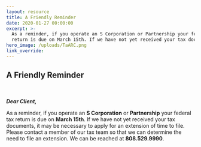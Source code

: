 ```yaml
---
layout: resource
title: A Friendly Reminder
date: 2020-01-27 00:00:00
excerpt: >-
  As a reminder, if you operate an S Corporation or Partnership your federal tax
  return is due on March 15th. If we have not yet received your tax documents...
hero_image: /uploads/TaARC.png
link_override:
---
```


## **A Friendly Reminder**

&nbsp;

***Dear Client,***

As a reminder, if you operate an **S Corporation** or **Partnership** your federal tax return is due on **March 15th**. If we have not yet received your tax documents, it may be necessary to apply for an extension of time to file.&nbsp; Please contact a member of our tax team so that we can determine the need to file an extension. We can be reached at&nbsp;**808\.529.9990**.

&nbsp;
